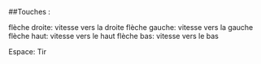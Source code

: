 ##Touches :

flèche droite: vitesse vers la droite
flèche gauche: vitesse vers la gauche
flèche haut: vitesse vers le haut
flèche bas: vitesse vers le bas

Espace: Tir
